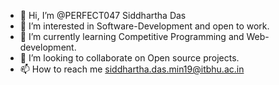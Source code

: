 - 👋 Hi, I’m @PERFECT047 Siddhartha Das
- 👀 I’m interested in Software-Development and open to work.
- 🌱 I’m currently learning Competitive Programming and Web-development.
- 💞️ I’m looking to collaborate on Open source projects.
- 📫 How to reach me siddhartha.das.min19@itbhu.ac.in

